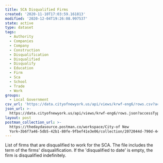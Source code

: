 ```yaml
---
title: SCA Disqualified Firms
created: '2020-11-10T17:03:59.161813'
modified: '2020-12-04T19:26:08.997537'
state: active
type: dataset
tags:
  - Authority
  - Companies
  - Company
  - Construction
  - Disqualification
  - Disqualified
  - Disqualify
  - Education
  - Firm
  - Sca
  - School
  - Trade
  - Work
groups:
  - Local Government
csv_url: 'https://data.cityofnewyork.us/api/views/krwf-eng6/rows.csv?accessType=DOWNLOAD'
json_url: >-
  https://data.cityofnewyork.us/api/views/krwf-eng6/rows.json?accessType=DOWNLOAD
layout: post
postman_collection_url: >-
  https://thedaydasource.postman.co/workspace/City-of New
  York~3b6f7a46-5db5-42b1-80fe-9fbef41e3e06/collection/2072044d-790d-44ad-befc-c3f4e1661a43
---
```

List of firms that are disqualified to work for the SCA. The file includes the term of the firms' disqualification. If the 'disqualified to date' is empty, the firm is disqualified indefinitely.

